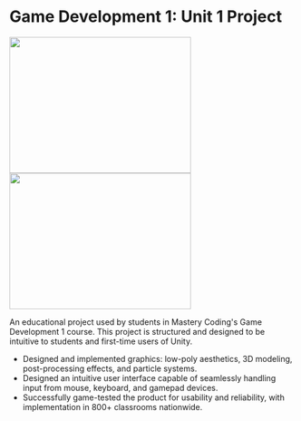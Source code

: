 # Game Development 1: Unit 1 Project

<div display=flex flexDirection=row> 
  <img src="https://github.com/torbenwb/torbenwb/blob/main/assets/u1-1-1.gif" width=320 height=240/>
  <img src="https://github.com/torbenwb/torbenwb/blob/main/assets/u1-1-1.gif" width=320 height=240/>
</div>

An educational project used by students in Mastery Coding's Game Development 1 course. This project is structured and designed to be intuitive to students and first-time users of Unity.

* Designed and implemented graphics: low-poly aesthetics, 3D modeling, post-processing effects, and particle systems.
* Designed an intuitive user interface capable of seamlessly handling input from mouse, keyboard, and gamepad devices.
* Successfully game-tested the product for usability and reliability, with implementation in 800+ classrooms nationwide.

